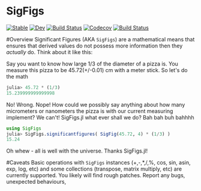 # SigFigs

[![Stable](https://img.shields.io/badge/docs-stable-blue.svg)](https://caseykneale.github.io/SigFigs.jl/stable)
[![Dev](https://img.shields.io/badge/docs-dev-blue.svg)](https://caseykneale.github.io/SigFigs.jl/dev)
[![Build Status](https://travis-ci.com/caseykneale/SigFigs.jl.svg?branch=master)](https://travis-ci.com/caseykneale/SigFigs.jl)
[![Codecov](https://codecov.io/gh/caseykneale/SigFigs.jl/branch/master/graph/badge.svg)](https://codecov.io/gh/caseykneale/SigFigs.jl)
[![Build Status](https://api.cirrus-ci.com/github/caseykneale/SigFigs.jl.svg)](https://cirrus-ci.com/github/caseykneale/SigFigs.jl)


#Overview
Significant Figures (AKA `SigFigs`) are a mathematical means that ensures that derived values do not possess more information then they *actually* do. Think about it like this:

Say you want to know how large 1/3 of the diameter of a pizza is. You measure this pizza to be 45.72(+/-0.01) cm with a meter stick. So let's do the math
```Julia
julia> 45.72 * (1/3)
15.239999999999998
```
No! Wrong. Nope! How could we possibly say anything about how many micrometers or nanometers the pizza is with our current measuring implement? We can't! SigFigs.jl what ever shall we do? Bah bah buh bahhhh
```Julia
using SigFigs
julia> SigFigs.significantfigures( SigFig(45.72, 4) * (1/3) )
15.24
```

Oh whew - all is well with the universe. Thanks SigFigs.jl!

#Caveats
Basic operations with `SigFigs` instances (+,-,\*,\/,\%, cos, sin, asin, exp, log, etc) and some collections (transpose, matrix multiply, etc) are currently supported. You likely will find rough patches. Report any bugs, unexpected behaviours,
